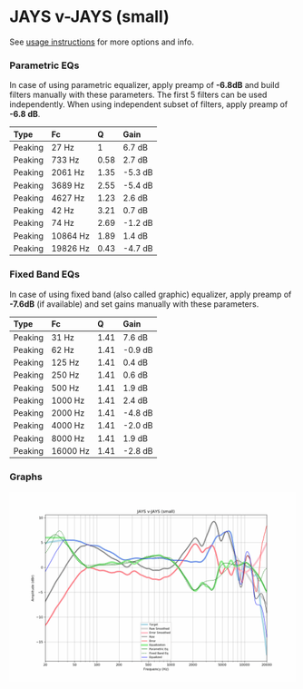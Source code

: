 # JAYS v-JAYS (small)
See [usage instructions](https://github.com/jaakkopasanen/AutoEq#usage) for more options and info.

### Parametric EQs
In case of using parametric equalizer, apply preamp of **-6.8dB** and build filters manually
with these parameters. The first 5 filters can be used independently.
When using independent subset of filters, apply preamp of **-6.8 dB**.

| Type    | Fc       |    Q | Gain    |
|:--------|:---------|:-----|:--------|
| Peaking | 27 Hz    | 1    | 6.7 dB  |
| Peaking | 733 Hz   | 0.58 | 2.7 dB  |
| Peaking | 2061 Hz  | 1.35 | -5.3 dB |
| Peaking | 3689 Hz  | 2.55 | -5.4 dB |
| Peaking | 4627 Hz  | 1.23 | 2.6 dB  |
| Peaking | 42 Hz    | 3.21 | 0.7 dB  |
| Peaking | 74 Hz    | 2.69 | -1.2 dB |
| Peaking | 10864 Hz | 1.89 | 1.4 dB  |
| Peaking | 19826 Hz | 0.43 | -4.7 dB |

### Fixed Band EQs
In case of using fixed band (also called graphic) equalizer, apply preamp of **-7.6dB**
(if available) and set gains manually with these parameters.

| Type    | Fc       |    Q | Gain    |
|:--------|:---------|:-----|:--------|
| Peaking | 31 Hz    | 1.41 | 7.6 dB  |
| Peaking | 62 Hz    | 1.41 | -0.9 dB |
| Peaking | 125 Hz   | 1.41 | 0.4 dB  |
| Peaking | 250 Hz   | 1.41 | 0.6 dB  |
| Peaking | 500 Hz   | 1.41 | 1.9 dB  |
| Peaking | 1000 Hz  | 1.41 | 2.4 dB  |
| Peaking | 2000 Hz  | 1.41 | -4.8 dB |
| Peaking | 4000 Hz  | 1.41 | -2.0 dB |
| Peaking | 8000 Hz  | 1.41 | 1.9 dB  |
| Peaking | 16000 Hz | 1.41 | -2.8 dB |

### Graphs
![](./JAYS%20v-JAYS%20(small).png)